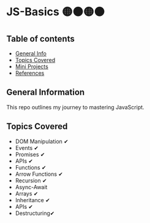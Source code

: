 # JS-Basics 🟡⚫🟡⚫

## Table of contents
* [General Info](#general-info)
* [Topics Covered](#topics-covered)
* [Mini Projects](#mini-projects)
* [References](#references)


## General Information
This repo outlines my journey to mastering JavaScript. 


## Topics Covered

- DOM Manipulation ✔
- Events ✔
- Promises ✔
- APIs ✔
- Functions ✔
- Arrow Functions ✔
- Recursion ✔
- Async-Await 
- Arrays ✔
- Inheritance ✔
- APIs ✔
- Destructuring✔

